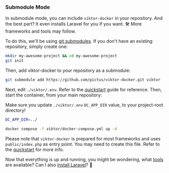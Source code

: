 ### Submodule Mode

In submodule mode, you can include `viktor-docker` in your repository. And the best part? It even installs Laravel for you if you want. 🛠️ More frameworks and tools may follow.

To do this, we'll be using [git submodules](https://git-scm.com/book/en/v2/Git-Tools-Submodules). If you don't have an existing repository, simply create one:

```bash
mkdir my-awesome-project && cd my-awesome-project
git init
```

Then, add viktor-docker to your repository as a submodule:

```bash
git submodule add https://github.com/pictus/viktor-docker.git viktor
```

Next, edit `./viktor/.env`. Refer to the [quickstart](quick-start.md) guide for reference. Then, start the container, from your main repository:

Make sure you update `./viktor/.env` `DC_APP_DIR` value, to your project-root directory!
```bash
DC_APP_DIR=../
```

```bash
docker compose -f viktor/docker-compose.yml up -d
```

Please note that `viktor-docker` is prepared for most frameworks and uses `public/index.php` as entry point. You may need to create this file. Refer to the [quickstart](quick-start.md) for more info.

Now that everything is up and running, you might be wondering, what [tools](tools.md) are available? Can I also [install Laravel](tools.md)? 🤔